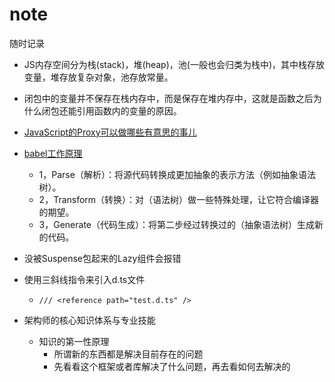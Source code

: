 # note
随时记录

- JS内存空间分为栈(stack)，堆(heap)，池(一般也会归类为栈中)，其中栈存放变量，堆存放复杂对象，池存放常量。
- 闭包中的变量并不保存在栈内存中，而是保存在堆内存中，这就是函数之后为什么闭包还能引用函数内的变量的原因。
- [JavaScript的Proxy可以做哪些有意思的事儿](https://zhuanlan.zhihu.com/p/69106037)
- [babel工作原理](https://mp.weixin.qq.com/s/iVD5KnCURo-dZis3FkN45A)
  - 1，Parse（解析）：将源代码转换成更加抽象的表示方法（例如抽象语法树）。
  - 2，Transform（转换）：对（语法树）做一些特殊处理，让它符合编译器的期望。
  - 3，Generate（代码生成）：将第二步经过转换过的（抽象语法树）生成新的代码。
- 没被Suspense包起来的Lazy组件会报错
- 使用三斜线指令来引入d.ts文件
  - ```/// <reference path="test.d.ts" />```
  

- 架构师的核心知识体系与专业技能
  - 知识的第一性原理
    - 所谓新的东西都是解决目前存在的问题
    - 先看看这个框架或者库解决了什么问题，再去看如何去解决的
